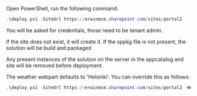 Open PowerShell, run the following command:

```powershell
.\deploy.ps1 -SiteUrl https://erwinmcm.sharepoint.com/sites/portal2
```

You will be asked for credentials, those need to be tenant admin. 

If the site does not exist, it will create it.
If the sppkg file is not present, the solution will be build and packaged

Any present instances of the solution on the server in the appcatalog and site will be removed before deployment.

The weather webpart defaults to 'Helsinki'. You can override this as follows:

```powershell
.\deploy.ps1 -SiteUrl https://erwinmcm.sharepoint.com/sites/portal2 -WeatherCity "Amsterdam"
```